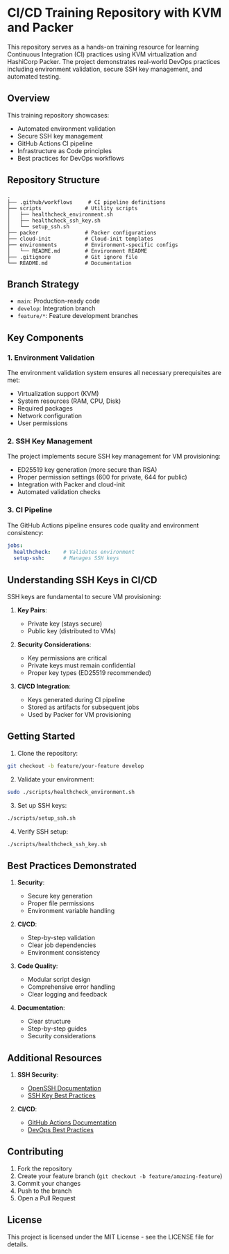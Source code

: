 # CI/CD Training Repository with KVM and Packer

This repository serves as a hands-on training resource for learning Continuous Integration (CI) practices using KVM virtualization and HashiCorp Packer. The project demonstrates real-world DevOps practices including environment validation, secure SSH key management, and automated testing.

## Overview

This training repository showcases:
- Automated environment validation
- Secure SSH key management
- GitHub Actions CI pipeline
- Infrastructure as Code principles
- Best practices for DevOps workflows

## Repository Structure

```
.
├── .github/workflows     # CI pipeline definitions
├── scripts              # Utility scripts
│   ├── healthcheck_environment.sh
│   ├── healthcheck_ssh_key.sh
│   └── setup_ssh.sh
├── packer               # Packer configurations
├── cloud-init           # Cloud-init templates
├── environments         # Environment-specific configs
│   └── README.md        # Environment README
├── .gitignore           # Git ignore file
└── README.md            # Documentation
```

## Branch Strategy

- `main`: Production-ready code
- `develop`: Integration branch
- `feature/*`: Feature development branches

## Key Components

### 1. Environment Validation

The environment validation system ensures all necessary prerequisites are met:
- Virtualization support (KVM)
- System resources (RAM, CPU, Disk)
- Required packages
- Network configuration
- User permissions

### 2. SSH Key Management

The project implements secure SSH key management for VM provisioning:
- ED25519 key generation (more secure than RSA)
- Proper permission settings (600 for private, 644 for public)
- Integration with Packer and cloud-init
- Automated validation checks

### 3. CI Pipeline

The GitHub Actions pipeline ensures code quality and environment consistency:
```yaml
jobs:
  healthcheck:    # Validates environment
  setup-ssh:      # Manages SSH keys
```

## Understanding SSH Keys in CI/CD

SSH keys are fundamental to secure VM provisioning:

1. **Key Pairs**: 
   - Private key (stays secure)
   - Public key (distributed to VMs)

2. **Security Considerations**:
   - Key permissions are critical
   - Private keys must remain confidential
   - Proper key types (ED25519 recommended)

3. **CI/CD Integration**:
   - Keys generated during CI pipeline
   - Stored as artifacts for subsequent jobs
   - Used by Packer for VM provisioning

## Getting Started

1. Clone the repository:
```bash
git checkout -b feature/your-feature develop
```

2. Validate your environment:
```bash
sudo ./scripts/healthcheck_environment.sh
```

3. Set up SSH keys:
```bash
./scripts/setup_ssh.sh
```

4. Verify SSH setup:
```bash
./scripts/healthcheck_ssh_key.sh
```

## Best Practices Demonstrated

1. **Security**:
   - Secure key generation
   - Proper file permissions
   - Environment variable handling

2. **CI/CD**:
   - Step-by-step validation
   - Clear job dependencies
   - Environment consistency

3. **Code Quality**:
   - Modular script design
   - Comprehensive error handling
   - Clear logging and feedback

4. **Documentation**:
   - Clear structure
   - Step-by-step guides
   - Security considerations

## Additional Resources

1. **SSH Security**:
   - [OpenSSH Documentation](https://www.openssh.com/manual.html)
   - [SSH Key Best Practices](https://infosec.mozilla.org/guidelines/openssh)

2. **CI/CD**:
   - [GitHub Actions Documentation](https://docs.github.com/en/actions)
   - [DevOps Best Practices](https://docs.github.com/en/actions/learn-github-actions/best-practices-for-github-actions)

## Contributing

1. Fork the repository
2. Create your feature branch (`git checkout -b feature/amazing-feature`)
3. Commit your changes
4. Push to the branch
5. Open a Pull Request

## License

This project is licensed under the MIT License - see the LICENSE file for details.
